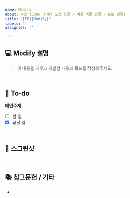 ```yaml
---
name: Modify
about: 수정 (JSON 데이터 포맷 변경 / 버튼 색깔 변경 / 폰트 변경)
title: "[FE][Modify]"
labels: ''
assignees: ''

---
```


## 💻 Modify 설명
> 이 내용을 지우고 개발할 내용과 목표를 작성해주세요.
<br>

## 📝 To-do
**메인주제**
- [ ] 할 일
- [x] 끝난 일
<br>

## 📸 스크린샷

<br>

## 📚 참고문헌 / 기타
-
